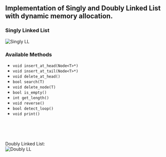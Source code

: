 ## Implementation of Singly and Doubly Linked List with dynamic memory allocation.

### Singly Linked List
<img src="https://cdn.softwaretestinghelp.com/wp-content/qa/uploads/2019/06/structure-of-a-singly-linked-list.png" alt="Singly LL" />

### Available Methods
- `void insert_at_head(Node<T>*)`
- `void insert_at_tail(Node<T>*)`
- `void delete_at_head()`
- `bool search(T)`
- `void delete_node(T)`
- `bool is_empty()`
- `int get_length()`
- `void reverse()`
- `bool detect_loop()`
- `void print()`

<br/>
<br/>
<br/>

Doubly Linked List:<br/>
<img src="https://cdn.softwaretestinghelp.com/wp-content/qa/uploads/2019/06/A-basic-layout-of-the-doubly-linked-list.png" alt="Doubly LL" />


